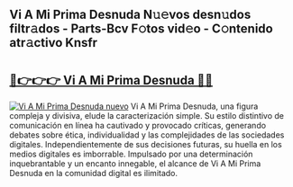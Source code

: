 ## Vi A Mi Prima Desnuda N𝚞𝚎vos desn𝚞dos filtr𝚊dos - Parts-Bcv F𝚘tos vid𝚎o - C𝚘ntenido atr𝚊ctivo Knsfr

# <h2><a href="http://mb8rtii.tromn.icu/?c=Vi+A+Mi+Prima+Desnuda">🔗👉👉👉 Vi A Mi Prima Desnuda 🔗🔗</a></h2>

[![Vi A Mi Prima Desnuda nuevo](https://i.imgur.com/pEAQMta.gif)](http://mb8rtii.tromn.icu/?c=Vi+A+Mi+Prima+Desnuda)
Vi A Mi Prima Desnuda, una figura compleja y divisiva, elude la caracterización simple. Su estilo distintivo de comunicación en línea ha cautivado y provocado críticas, generando debates sobre ética, individualidad y las complejidades de las sociedades digitales. Independientemente de sus decisiones futuras, su huella en los medios digitales es imborrable. Impulsado por una determinación inquebrantable y un encanto innegable, el alcance de Vi A Mi Prima Desnuda en la comunidad digital es ilimitado.
